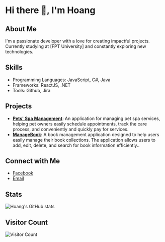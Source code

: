 # Hi there 👋, I'm Hoang

## About Me
I'm a passionate developer with a love for creating impactful projects. Currently studying at [FPT University] and constantly exploring new technologies.

## Skills
- Programming Languages: JavaScript, C#, Java
- Frameworks: ReactJS, .NET
- Tools: Github, Jira

## Projects
- **[Pets' Spa Management](https://github.com/namle23kjd/N5_NET1806)**: An application for managing pet spa services, helping pet owners easily schedule appointments, track the care process, and conveniently and quickly pay for services.
- **[ManageBook](https://github.com/hoanghh2003/AssPRN212)**: A book management application designed to help users easily manage their book collections. The application allows users to add, edit, delete, and search for book information efficiently..

## Connect with Me
- [Facebook](https://www.facebook.com/2010.HaHuyHoanglacuaai.2003)
- [Email](mailto:hoangvv111@gmail.com)

## Stats
![Hoang's GitHub stats](https://github-readme-stats.vercel.app/api?username=hoanghh2003&show_icons=true&theme=radical)

## Visitor Count
![Visitor Count](https://profile-counter.glitch.me/hoanghh2003/count.svg)

